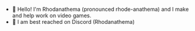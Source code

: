 - 🌸 Hello! I'm Rhodanathema (pronounced rhode-anathema) and I make and help work on video games.
- 🌺 I am best reached on Discord (Rhodanathema)
